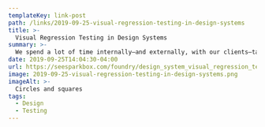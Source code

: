 ```yaml
---
templateKey: link-post
path: /links/2019-09-25-visual-regression-testing-in-design-systems
title: >-
  Visual Regression Testing in Design Systems
summary: >-
  We spend a lot of time internally—and externally, with our clients—talking about the value of having fast and frequent feedback loops during our development process. Typically, our projects use continuous integration tools coupled with code quality and code testing suites.
date: 2019-09-25T14:04:30-04:00
url: https://seesparkbox.com/foundry/design_system_visual_regression_testing
image: 2019-09-25-visual-regression-testing-in-design-systems.png
imageAlt: >-
  Circles and squares
tags:
  - Design
  - Testing
---
```

